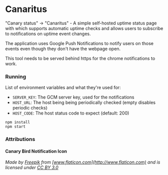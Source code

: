 # Canaritus

"Canary status" -> "Canaritus" - A simple self-hosted uptime status page with which supports automatic uptime checks and allows users to subscribe to notifications on uptime event changes. 

The application uses Google Push Notifications to notify users on those events even though they don't have the webpage open.

This tool needs to be served behind https for the chrome notifications to work.

### Running
List of environment variables and what they're used for: 

- `SERVER_KEY`: The GCM server key, used for the notifications
- `HOST_URL`: The host being being periodically checked (empty disables periodic checks)
- `HOST_CODE`: The host status code to expect (default: 200)

```
npm install
npm start
```

### Attributions
#### Canary Bird Notification Icon 
*Made by [Freepik](http://www.freepik.com) from [www.flaticon.com](http://www.flaticon.com) and is licensed under [CC BY 3.0](http://creativecommons.org/licenses/by/3.0/)*
